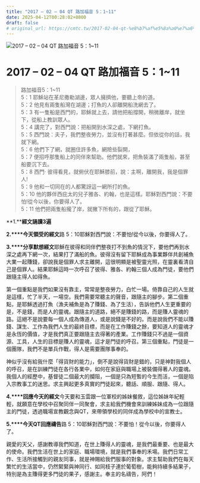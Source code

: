 ```yaml
---
title: "2017 – 02 – 04 QT 路加福音 5：1~11"
date: 2025-04-12T00:28:02+0800
draft: false
# original_url: https://cmtc.tw/2017-02-04-qt-%e8%b7%af%e5%8a%a0%e7%a6%8f%e9%9f%b3-5%ef%bc%9a111
---
```


![2017 – 02 – 04 QT 路加福音 5：1~11](/images/qt.jpg   "2017 – 02 – 04 QT 路加福音 5：1~11")

# 2017 – 02 – 04 QT 路加福音 5：1~11

> 路加福音5：1~11  
> 5：1 耶穌站在革尼撒勒湖邊，眾人擁擠他，要聽上帝的道。  
> 5：2 他見有兩隻船灣在湖邊；打魚的人卻離開船洗網去了。  
> 5：3 有一隻船是西門的，耶穌就上去，請他把船撐開，稍微離岸，就坐下，從船上教訓眾人。  
> 5：4 講完了，對西門說：把船開到水深之處，下網打魚。  
> 5：5 西門說：夫子，我們整夜勞力，並沒有打著甚麼。但依從你的話，我就下網。  
> 5：6 他們下了網，就圈住許多魚，網險些裂開，  
> 5：7 便招呼那隻船上的同伴來幫助。他們就來，把魚裝滿了兩隻船，甚至船要沉下去。  
> 5：8 西門‧ 彼得看見，就俯伏在耶穌膝前，說：主啊，離開我，我是個罪人!  
> 5：9 他和一切同在的人都驚訝這一網所打的魚。  
> 5：10 他的夥伴西庇太的兒子雅各、約翰，也是這樣。耶穌對西門說：不要怕!從今以後，你要得人了。  
> 5：11 他們把兩隻船攏了岸，就撇下所有的，跟從了耶穌。

**1.****經文誦讀3遍**

**2.****今天領受的經文**路 5：10耶穌對西門說：不要怕!從今以後，你要得人了。

**3.****分享默想經文**耶穌在彼得和同伴們整夜打不到魚的情況下，要他們再到水深之處再下網一次，結果打了滿船的魚。彼得沒有留下耶穌成為事業夥伴共創補魚大業一起賺錢，卻說我是個罪人求主離開，這很明顯是被聖靈光照，在靈裏看清自己是個罪人。結果耶穌這時一次呼召了彼得、雅各、約翰三個人成為門徒，要他們跟隨主得人如得魚。

第一個重點是我們如果沒有靠主，常常是整夜勞力，白忙一場。倚靠自己的人生就是這樣，忙了半天，一場空。我們需要常聽主的聲音，跟隨主的腳步。第二個重點，是耶穌透過打魚（漁夫補魚是為了賺錢、為了生活），告訴他們人生更重要的是，不是錢，而是人的靈魂。跟隨主的道路，絕不是賺錢的路，而是賺人靈魂的路。這絕不是說要每一個人成為傳道人，或是說錢是不好的。而是說我們不能以賺錢、謀生、工作為我們人生的最終目標，而是在工作賺錢之餘，要知道人的靈魂才是永恆的價值，才是我們真正要跟隨主去得著的產業。工作賺錢只不過是一個資源、工具，人生的目標是賺人的靈魂，這才是門徒的呼召。第三個重點，門徒是一個團隊，我們不是單兵作戰，得人是需要團隊事奉的。

神似乎沒有給我什麼「得貨財的能力」，倒不是說得貨財是錯的，只是神對我個人的呼召，是在訓練門徒在各行各業中，如何在家庭與職場上被裝備得著人的靈魂。我個人的經歷中，基督徒二個最大的攔阻，一個是只為短暫的今生而活，一個是陷入宗教事工的迷思。求主興起更多真實的門徒起來，聽話、順服、跟隨、得人。

**4.****回應今天的經文**今天要和玉雲跟一位軍校的姊妹餐敘，這位姊妹年紀輕輕，就願意在學校中召聚同伴一同聚會，求主給我們機會來訓練姊妹成為一位跟隨主的門徒，透過職場宣教觀念與QT，來帶領學校的同伴成為學校中的宣教士。

**5.****今天QT回應禱告**路 5：10耶穌對西門說：不要怕！從今以後，你要得人了。

親愛的天父，感謝教導我們知道，在世上賺得人的靈魂，是我們最重要、也是最大的使命。我們生活在世上的家庭、職場環境，就是我們事奉的禾場。我們日常工作、生活所接觸到的親友同事，就是神賜給我們服事的對象。求主幫助我們在每天繁忙的生活當中，仍然緊緊與神同行、如同枝子連於葡萄樹，能夠持續多結果子，特別是為主賺得更多門徒的果子，感謝主。奉主的名禱告，阿們！